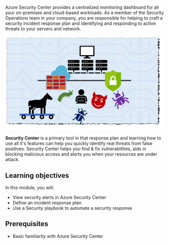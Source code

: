 Azure Security Center provides a centralized monitoring dashboard for all your on-premises and cloud-based workloads. As a member of the Security Operations team in your company, you are responsible for helping to craft a security incident response plan and identifying and responding to active threats to your servers and network.

![Image background showing threats to our infrastructure](../media/1-intro-logo.png)

**Security Center** is a primary tool in that response plan and learning how to use all it's features can help you quickly identify real threats from false positives. Security Center helps you find & fix vulnerabilities, aids in blocking malicious access and alerts you when your resources are under attack.

## Learning objectives

In this module, you will:

- View security alerts in Azure Security Center
- Define an incident response plan
- Use a Security playbook to automate a security response

## Prerequisites

- Basic familiarity with Azure Security Center
